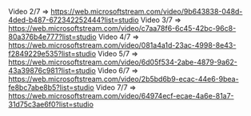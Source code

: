 Video 2/7 => https://web.microsoftstream.com/video/9b643838-048d-4ded-b487-672342252444?list=studio
Video 3/7 => https://web.microsoftstream.com/video/c7aa78f6-6c45-42bc-96c8-80a376b4e777?list=studio 
Video 4/7 => https://web.microsoftstream.com/video/081a4a1d-23ac-4998-8e43-f2849229e535?list=studio 
Video 5/7 => https://web.microsoftstream.com/video/6d05f534-2abe-4879-9a62-43a39876c981?list=studio
Video 6/7 => https://web.microsoftstream.com/video/2b5bd6b9-ecac-44e6-9bea-fe8bc7abe8b5?list=studio 
Video 7/7 => https://web.microsoftstream.com/video/64974ecf-ecae-4a6e-81a7-31d75c3ae6f0?list=studio 